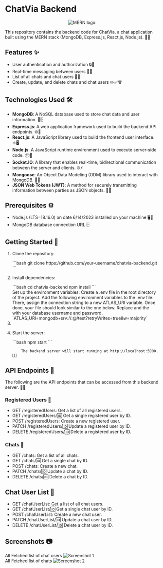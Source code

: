 # ChatVia Backend

<p align="center">
  <img src="https://camo.githubusercontent.com/85cf7e1a8b85221e81ba91cbce29c917b91a7390bb3ca06aa31cfd1eadd7fe60/68747470733a2f2f7777772e337269746563686e6f6c6f676965732e636f6d2f77702d636f6e74656e742f75706c6f6164732f323031392f31312f4d45524e2d537461636b2d547261696e696e672d696e2d50756e652d65313537353032323432373234342e706e67" alt="MERN logo" title="MERN logo">
</p>
This repository contains the backend code for ChatVia, a chat application built using the MERN stack (MongoDB, Express.js, React.js, Node.js). 💬🔥

## Features ✨
- User authentication and authorization 🔒🔑
- Real-time messaging between users 💬🌐
- List of all chats and chat users 📜👥
- Create, update, and delete chats and chat users ✏️✅🗑️

## Technologies Used 🛠️
- **MongoDB**: A NoSQL database used to store chat data and user information. 🍃🗄️
- **Express.js**: A web application framework used to build the backend API endpoints. 🌐🚀
- **React.js**: A JavaScript library used to build the frontend user interface. ⚛️🖥️
- **Node.js**: A JavaScript runtime environment used to execute server-side code. 📦🔧
- **Socket.IO**: A library that enables real-time, bidirectional communication between the server and clients. 🌐⚡
- **Mongoose**: An Object Data Modeling (ODM) library used to interact with MongoDB. 🍃🔌
- **JSON Web Tokens (JWT)**: A method for securely transmitting information between parties as JSON objects. 🔐🔑

## Prerequisites ⚙️
- Node.js (LTS=18.16.0) on date 6/14/2023 installed on your machine 🖥️🔧
- MongoDB database connection URL 🗄️

## Getting Started 🚀
<ol>
   <li>
   <p>Clone the repository:</p>
   ```bash
   git clone https://github.com/your-username/chatvia-backend.git
   ```
   </li>
   <li>
   <p>Install dependencies:</p>
   ```bash
   cd chatvia-backend
   npm install
   ```
   </li>
   Set up the environment variables:
Create a .env file in the root directory of the project.
Add the following environment variables to the .env file: 
There, assign the connection string to a new ATLAS_URI variable. Once done, your file should look similar to the one below. Replace <username> and the <password> with your database username and password.
`ATLAS_URI=mongodb+srv://<username>:<password>@<cluster-url>/test?retryWrites=true&w=majority`
   <li>
   <li>
     <p>Start the server:</p>
     ```bash
     npm start
        ```

        The backend server will start running at http://localhost:5000. 🚀🌐
   </li>
</ol>

## API Endpoints 📡
The following are the API endpoints that can be accessed from this backend server. 📡🌐

### Registered Users 👥
- GET /registeredUsers: Get a list of all registered users.
- GET /registeredUsers/:id: Get a single registered user by ID.
- POST /registeredUsers: Create a new registered user.
- PATCH /registeredUsers/:id: Update a registered user by ID.
- DELETE /registeredUsers/:id: Delete a registered user by ID.

### Chats 💬
- GET /chats: Get a list of all chats.
- GET /chats/:id: Get a single chat by ID.
- POST /chats: Create a new chat.
- PATCH /chats/:id: Update a chat by ID.
- DELETE /chats/:id: Delete a chat by ID.

## Chat User List 👥
- GET /chatUserList: Get a list of all chat users.
- GET /chatUserList/:id: Get a single chat user by ID.
- POST /chatUserList: Create a new chat user.
- PATCH /chatUserList/:id: Update a chat user by ID.
- DELETE /chatUserList/:id: Delete a chat user by ID.

## Screenshots 📷
<p align="center">
  <div>
    All Fetched list of chat users
    <img src="https://i.ibb.co/LpH4gpV/Screenshot-2.png" alt="Screenshot 1">
  </div>
  <div>
    All Fetched list of chats
    <img src="https://i.ibb.co/rQvzjnZ/Screenshot-3.png" alt="Screenshot 2">
  </div>
  <!-- Add more screenshots if necessary -->
</p>
